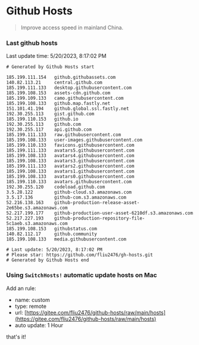 # Github Hosts

> Improve access speed in mainland China.

### Last github hosts

Last update time: 5/20/2023, 8:17:02 PM

```base
# Generated by Github Hosts start 

185.199.111.154   github.githubassets.com
140.82.113.21     central.github.com
185.199.111.133   desktop.githubusercontent.com
185.199.108.153   assets-cdn.github.com
185.199.109.133   camo.githubusercontent.com
185.199.108.133   github.map.fastly.net
151.101.41.194    github.global.ssl.fastly.net
192.30.255.113    gist.github.com
185.199.110.153   github.io
192.30.255.113    github.com
192.30.255.117    api.github.com
185.199.111.133   raw.githubusercontent.com
185.199.108.133   user-images.githubusercontent.com
185.199.110.133   favicons.githubusercontent.com
185.199.111.133   avatars5.githubusercontent.com
185.199.108.133   avatars4.githubusercontent.com
185.199.108.133   avatars3.githubusercontent.com
185.199.111.133   avatars2.githubusercontent.com
185.199.108.133   avatars1.githubusercontent.com
185.199.108.133   avatars0.githubusercontent.com
185.199.110.133   avatars.githubusercontent.com
192.30.255.120    codeload.github.com
3.5.28.122        github-cloud.s3.amazonaws.com
3.5.17.136        github-com.s3.amazonaws.com
52.216.138.163    github-production-release-asset-2e65be.s3.amazonaws.com
52.217.199.177    github-production-user-asset-6210df.s3.amazonaws.com
52.217.227.193    github-production-repository-file-5c1aeb.s3.amazonaws.com
185.199.108.153   githubstatus.com
140.82.112.17     github.community
185.199.108.133   media.githubusercontent.com

# Last update: 5/20/2023, 8:17:02 PM
# Please star: https://github.com/fliu2476/gh-hosts.git
# Generated by Github Hosts end
```

### Using `SwitchHosts!` automatic update hosts on Mac
Add an rule:
- name: custom
- type: remote
- url: [https://gitee.com/fliu2476/github-hosts/raw/main/hosts](https://gitee.com/fliu2476/github-hosts/raw/main/hosts)
- auto update: 1 Hour

that's it!

